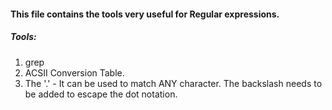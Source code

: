 #### This file contains the tools very useful for Regular expressions.

##### Tools:
1. grep
2. ACSII Conversion Table.
3. The '\.' - It can be used to match ANY character. The backslash needs to be added to escape the dot notation.
